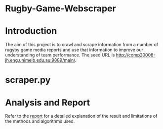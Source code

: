 # Rugby-Game-Webscraper

# Introduction
The aim of this project is to crawl and scrape information from a number of rugyby game media reports and use that information to improve our understanding of team performance. The seed URL is http://comp20008-jh.eng.unimelb.edu.au:9889/main/.

# scraper.py


# Analysis and Report
Refer to the [report](https://github.com/olivertan1999/Rugby-Game-Webscraper/blob/main/RugbyGameReport.pdf) for a detailed explanation of the result and limitations of the methods and algorithms used.

